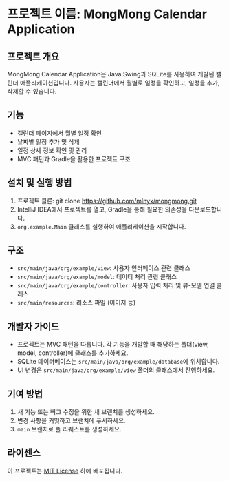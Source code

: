 # 프로젝트 이름: MongMong Calendar Application

## 프로젝트 개요
MongMong Calendar Application은 Java Swing과 SQLite를 사용하여 개발된 캘린더 애플리케이션입니다. 사용자는 캘린더에서 월별로 일정을 확인하고, 일정을 추가, 삭제할 수 있습니다.

## 기능
- 캘린더 페이지에서 월별 일정 확인
- 날짜별 일정 추가 및 삭제
- 일정 상세 정보 확인 및 관리
- MVC 패턴과 Gradle을 활용한 프로젝트 구조

## 설치 및 실행 방법
1. 프로젝트 클론: git clone https://github.com/mlnyx/mongmong.git
2. IntelliJ IDEA에서 프로젝트를 열고, Gradle을 통해 필요한 의존성을 다운로드합니다.
3. `org.example.Main` 클래스를 실행하여 애플리케이션을 시작합니다.

## 구조
- `src/main/java/org/example/view`: 사용자 인터페이스 관련 클래스
- `src/main/java/org/example/model`: 데이터 처리 관련 클래스
- `src/main/java/org/example/controller`: 사용자 입력 처리 및 뷰-모델 연결 클래스
- `src/main/resources`: 리소스 파일 (이미지 등)

## 개발자 가이드
- 프로젝트는 MVC 패턴을 따릅니다. 각 기능을 개발할 때 해당하는 폴더(view, model, controller)에 클래스를 추가하세요.
- SQLite 데이터베이스는 `src/main/java/org/example/database`에 위치합니다.
- UI 변경은 `src/main/java/org/example/view` 폴더의 클래스에서 진행하세요.

## 기여 방법
1. 새 기능 또는 버그 수정을 위한 새 브랜치를 생성하세요.
2. 변경 사항을 커밋하고 브랜치에 푸시하세요.
3. `main` 브랜치로 풀 리퀘스트를 생성하세요.

## 라이센스
이 프로젝트는 [MIT License](LICENSE) 하에 배포됩니다.
